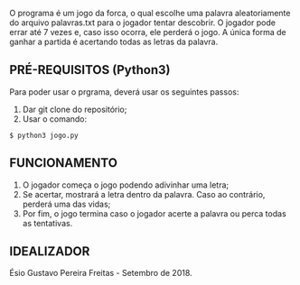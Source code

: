 O programa é um jogo da forca, o qual escolhe uma palavra aleatoriamente do arquivo palavras.txt para o jogador tentar descobrir. O jogador pode errar até 7 vezes e, caso isso ocorra, ele perderá o jogo. A única forma de ganhar a partida é acertando todas as letras da palavra.

## PRÉ-REQUISITOS (Python3)
Para poder usar o prgrama, deverá usar os seguintes passos:
1. Dar git clone do repositório;
2. Usar o comando:

```
$ python3 jogo.py
```

## FUNCIONAMENTO
1. O jogador começa o jogo podendo adivinhar uma letra;
2. Se acertar, mostrará a letra dentro da palavra. Caso ao contrário, perderá uma das vidas;
3. Por fim, o jogo termina caso o jogador acerte a palavra ou perca todas as tentativas.


## IDEALIZADOR
Ésio Gustavo Pereira Freitas - Setembro de 2018.
